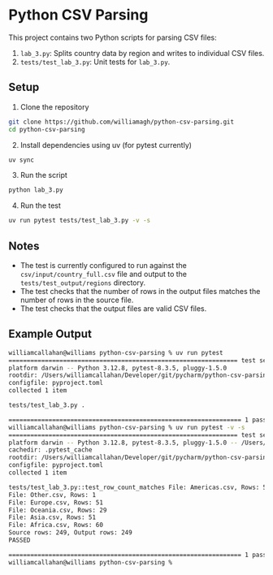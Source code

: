 # Python CSV Parsing

This project contains two Python scripts for parsing CSV files:

1. `lab_3.py`: Splits country data by region and writes to individual CSV files.
2. `tests/test_lab_3.py`: Unit tests for `lab_3.py`.

## Setup

1. Clone the repository

```bash
git clone https://github.com/williamagh/python-csv-parsing.git
cd python-csv-parsing
```

2. Install dependencies using uv (for pytest currently)

```bash
uv sync
```

3. Run the script

```bash
python lab_3.py
```

4. Run the test

```bash
uv run pytest tests/test_lab_3.py -v -s
```

## Notes

- The test is currently configured to run against the `csv/input/country_full.csv` file and output to the `tests/test_output/regions` directory.
- The test checks that the number of rows in the output files matches the number of rows in the source file.
- The test checks that the output files are valid CSV files.

## Example Output

```bash
williamcallahan@williams python-csv-parsing % uv run pytest
=============================================================== test session starts ================================================================
platform darwin -- Python 3.12.8, pytest-8.3.5, pluggy-1.5.0
rootdir: /Users/williamcallahan/Developer/git/pycharm/python-csv-parsing
configfile: pyproject.toml
collected 1 item                                                                                                                                   

tests/test_lab_3.py .                                                                                                                        [100%]

================================================================ 1 passed in 0.00s =================================================================
williamcallahan@williams python-csv-parsing % uv run pytest -v -s
=============================================================== test session starts ================================================================
platform darwin -- Python 3.12.8, pytest-8.3.5, pluggy-1.5.0 -- /Users/williamcallahan/Developer/git/pycharm/python-csv-parsing/.venv/bin/python
cachedir: .pytest_cache
rootdir: /Users/williamcallahan/Developer/git/pycharm/python-csv-parsing
configfile: pyproject.toml
collected 1 item                                                                                                                                   

tests/test_lab_3.py::test_row_count_matches File: Americas.csv, Rows: 57
File: Other.csv, Rows: 1
File: Europe.csv, Rows: 51
File: Oceania.csv, Rows: 29
File: Asia.csv, Rows: 51
File: Africa.csv, Rows: 60
Source rows: 249, Output rows: 249
PASSED

================================================================ 1 passed in 0.01s =================================================================
williamcallahan@williams python-csv-parsing % 
```

